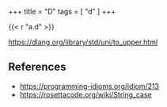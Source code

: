 +++
title = "D"
tags = [ "d" ]
+++

{{< r "a.d" >}}

<https://dlang.org/library/std/uni/to_upper.html>

## References

- <https://programming-idioms.org/idiom/213>
- <https://rosettacode.org/wiki/String_case>

